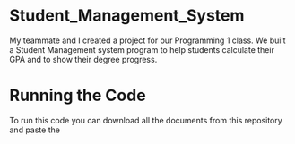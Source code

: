 # Student_Management_System
My teammate and I created a project for our Programming 1 class. We built a Student Management system program to help students calculate 
their GPA and to show their degree progress. 

# Running the Code
To run this code you can download all the documents from this repository and paste the
